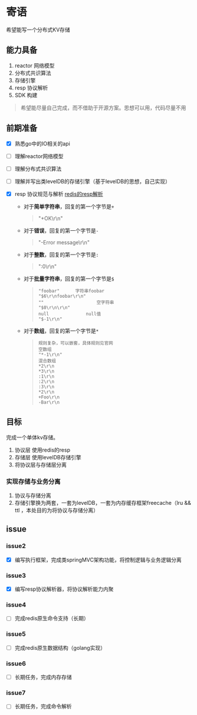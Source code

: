 # 寄语
希望能写一个分布式KV存储

## 能力具备
1. reactor 网络模型
2. 分布式共识算法
3. 存储引擎
4. resp 协议解析
5. SDK 构建

> 希望能尽量自己完成，而不借助于开源方案。思想可以用，代码尽量不用

## 前期准备
- [x] 熟悉go中的IO相关的api

- [ ] 理解reactor网络模型

- [ ] 理解分布式共识算法

- [ ] 理解并写出类levelDB的存储引擎（基于levelDB的思想，自己实现）

- [x] resp 协议规范与解析 [redis的resp解析](https://redis.io/topics/protocol)

  - 对于**简单字符串**，回复的第一个字节是`+`

    > "+OK\r\n"

  - 对于**错误**，回复的第一个字节是`-`

    > "-Error message\r\n"

  - 对于**整数**，回复的第一个字节是`:`

    > ":0\r\n"

  - 对于**批量字符串**，回复的第一个字节是`$`

    > ```
    > "foobar"		字符串foobar
    > "$6\r\nfoobar\r\n"
    > ""					空字符串
    > "$0\r\n\r\n"
    > null				null值
    > "$-1\r\n"
    > ```

  - 对于**数组**，回复的第一个字节是`*`
    > ```
    > 规则复杂，可以嵌套，具体规则见官网
    > 空数组
    > "*-1\r\n"
    > 混合数组
    > *2\r\n
    > *3\r\n
    > :1\r\n
    > :2\r\n
    > :3\r\n
    > *2\r\n
    > +Foo\r\n
    > -Bar\r\n
    > ```


## 目标

完成一个单体kv存储。
1. 协议层 使用redis的resp
2. 存储层 使用levelDB存储引擎
3. 将协议层与存储层分离

### 实现存储与业务分离
1. 协议与存储分离
2. 存储引擎换为两套，一套为levelDB，一套为内存缓存框架freecache（lru && ttl ，本处目的为将协议与存储分离）



## issue 

### issue2

- [x] 编写执行框架，完成类springMVC架构功能，将控制逻辑与业务逻辑分离

### issue3

- [x] 编写resp协议解析器，将协议解析能力内聚

### issue4
- [ ] 完成redis原生命令支持（长期）

### issue5
- [ ] 完成redis原生数据结构（golang实现）

### issue6

- [ ] 长期任务，完成内存存储

### issue7

- [ ] 长期任务，完成命令解析
